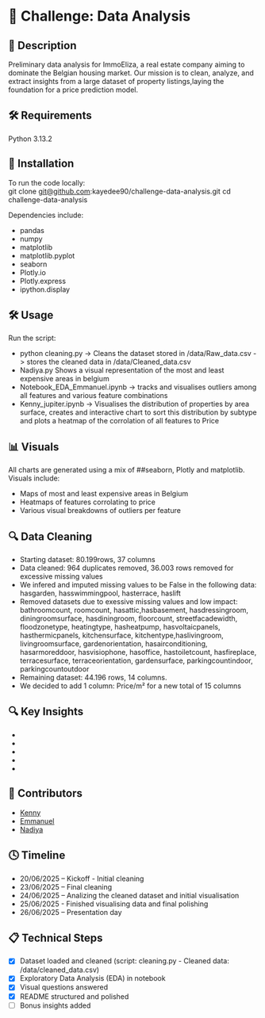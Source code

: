 # 🏡 Challenge: Data Analysis

## 📖 Description  
Preliminary data analysis for ImmoEliza, a real estate company aiming to dominate the Belgian housing market. Our mission is to clean, analyze, and extract insights from a large dataset of property listings,laying the foundation for a price prediction model.

## 🛠 Requirements
Python 3.13.2

## 🚀 Installation
To run the code locally:  
git clone git@github.com:kayedee90/challenge-data-analysis.git
cd challenge-data-analysis


Dependencies include:
- pandas
- numpy
- matplotlib
- matplotlib.pyplot
- seaborn
- Plotly.io
- Plotly.express
- ipython.display

## 🛠️ Usage
Run the script:
- python cleaning.py -> Cleans the dataset stored in /data/Raw_data.csv -> stores the cleaned data in /data/Cleaned_data.csv
- Nadiya.py Shows a visual representation of the most and least expensive areas in belgium
- Notebook_EDA_Emmanuel.ipynb -> tracks and visualises outliers among all features and various feature combinations
- Kenny_jupiter.ipynb -> Visualises the distribution of properties by area surface, creates and interactive chart to sort this distribution by subtype and plots a heatmap of the corrolation of all features to Price

## 📊 Visuals
All charts are generated using a mix of ##seaborn, Plotly and matplotlib.  
Visuals include:
- Maps of most and least expensive areas in Belgium
- Heatmaps of features corrolating to price
- Various visual breakdowns of outliers per feature
  
## 🔍 Data Cleaning
- Starting dataset: 80.199rows, 37 columns
- Data cleaned: 964 duplicates removed, 36.003 rows removed for excessive missing values
- We infered and imputed missing values to be False in the following data: hasgarden, hasswimmingpool, hasterrace, haslift
- Removed datasets due to exessive missing values and low impact: bathroomcount, roomcount, hasattic,hasbasement, hasdressingroom, diningroomsurface, hasdiningroom, floorcount, streetfacadewidth, floodzonetype, heatingtype, hasheatpump, hasvoltaicpanels, hasthermicpanels, kitchensurface, kitchentype,haslivingroom, livingroomsurface, gardenorientation, hasairconditioning, hasarmoreddoor, hasvisiophone, hasoffice, hastoiletcount, hasfireplace, terracesurface, terraceorientation, gardensurface, parkingcountindoor, parkingcountoutdoor
- Remaining dataset: 44.196 rows, 14 columns.
- We decided to add 1 column: Price/m² for a new total of 15 columns

## 🔍 Key Insights
- 
-
- 
- 
- 
  
## 👥 Contributors
- [Kenny](https://github.com/kayedee90)
- [Emmanuel](https://github.com/Manu1175)
- [Nadiya](https://github.com/nadiya0509)

  
## 🕓 Timeline
- 20/06/2025 – Kickoff - Initial cleaning
- 23/06/2025 – Final cleaning
- 24/06/2025 – Analizing the cleaned dataset and initial visualisation
- 25/06/2025 - Finished visualising data and final polishing
- 26/06/2025 – Presentation day


## 📋 Technical Steps
- [x] Dataset loaded and cleaned (script: cleaning.py - Cleaned data: /data/cleaned_data.csv)
- [x] Exploratory Data Analysis (EDA) in notebook
- [x] Visual questions answered
- [x] README structured and polished
- [ ] Bonus insights added
